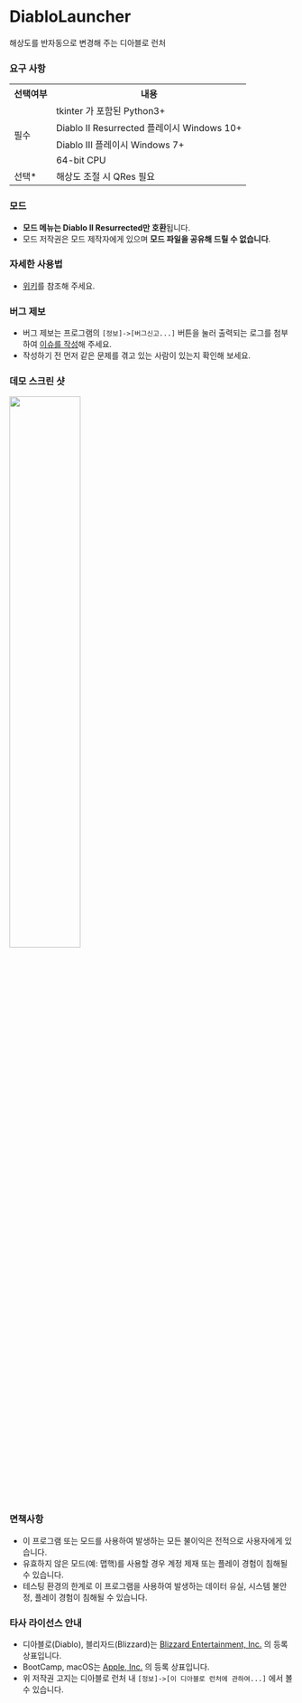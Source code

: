 # DiabloLauncher
해상도를 반자동으로 변경해 주는 디아블로 런처

### 요구 사항
<table>
  <tr>
    <th>선택여부</th>
    <th>내용</th>
  </tr>
  <tr>
    <td rowspan="4">필수</td>
    <td>tkinter 가 포함된 Python3+</td>
  </tr>
  <tr>
    <td>Diablo II Resurrected 플레이시 Windows 10+</td>
  </tr>
  <tr>
    <td>Diablo III 플레이시 Windows 7+</td>
  </tr>
  <tr>
    <td>64-bit CPU</td>
  </tr>
  <tr>
    <td>선택*</td>
    <td>해상도 조절 시 QRes 필요</td>
  </tr>
</table>

### 모드
- **모드 메뉴는 Diablo II Resurrected만 호환**됩니다. 
- 모드 저작권은 모드 제작자에게 있으며 **모드 파일을 공유해 드릴 수 없습니다**.

### 자세한 사용법
- [위키](https://github.com/HyeongminKim/DiabloLauncher/wiki)를 참조해 주세요.

### 버그 제보
- 버그 제보는 프로그램의 `[정보]->[버그신고...]` 버튼을 눌러 출력되는 로그를 첨부하여 [이슈를 작성](https://github.com/HyeongminKim/DiabloLauncher/issues)해 주세요. 
- 작성하기 전 먼저 같은 문제를 겪고 있는 사람이 있는지 확인해 보세요.

### 데모 스크린 샷
<img src="https://user-images.githubusercontent.com/25660580/202408410-c13b8183-7be1-4887-bd07-886779280a3e.png" width="50%" height="50%">

### 면책사항
- 이 프로그램 또는 모드를 사용하여 발생하는 모든 불이익은 전적으로 사용자에게 있습니다. 
- 유효하지 않은 모드(예: 맵핵)를 사용할 경우 계정 제재 또는 플레이 경험이 침해될 수 있습니다. 
- 테스팅 환경의 한계로 이 프로그램을 사용하여 발생하는 데이터 유실, 시스템 불안정, 플레이 경험이 침해될 수 있습니다. 

### 타사 라이선스 안내
- 디아블로(Diablo), 블리자드(Blizzard)는 [Blizzard Entertainment, Inc.](https://www.blizzard.com/en-us/legal/9c9cb70b-d1ed-4e17-998a-16c6df46be7b/copyright-notices) 의 등록 상표입니다. 
- BootCamp, macOS는 [Apple, Inc.](https://www.apple.com/kr/legal/intellectual-property/guidelinesfor3rdparties.html) 의 등록 상표입니다.
- 위 저작권 고지는 디아블로 런처 내 `[정보]->[이 디아블로 런처에 관하여...]` 에서 볼 수 있습니다. 
